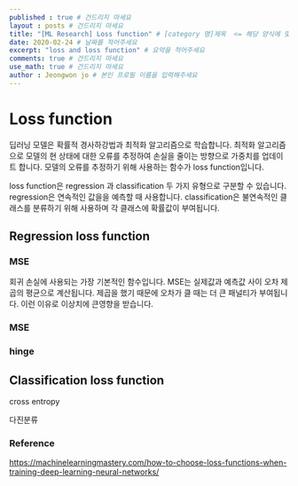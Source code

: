 ```yaml
---
published : true # 건드리지 마세요
layout : posts # 건드리지 마세요
title: "[ML Research] Loss function" # [category 명]제목  <= 해당 양식에 맞춰주세요
date: 2020-02-24 # 날짜를 적어주세요
excerpt: "loss and loss function" # 요약을 적어주세요
comments: true # 건드리지 마세요
use_math: true # 건드리지 마세요
author : Jeongwon jo # 본인 프로필 이름을 입력해주세요
---
```


# Loss function

딥러닝 모델은 확률적 경사하강법과 최적화 알고리즘으로 학습합니다. 최적화 알고리즘으로 모델의 현 상태에 대한 오류를 추정하여 손실을 줄이는 방향으로 가중치를 업데이트 합니다. 모델의 오류를 추정하기 위해 사용하는 함수가 loss function입니다.

loss function은 regression 과 classification 두 가지 유형으로 구분할 수 있습니다. regression은 연속적인 값을을 예측할 때 사용합니다. classification은 불연속적인 클래스를 분류하기 위해 사용하며 각 클래스에 확률값이 부여됩니다.

## Regression loss function

### MSE

회귀 손실에 사용되는 가장 기본적인 함수입니다. MSE는 실제값과 예측값 사이 오차 제곱의 평균으로 계산됩니다. 제곱을 했기 때문에 오차가 클 때는 더 큰 패널티가 부여됩니다. 이런 이유로 이상치에 큰영향을 받습니다.


### MSE



### hinge



## Classification loss function

cross entropy

다진분류


### Reference

https://machinelearningmastery.com/how-to-choose-loss-functions-when-training-deep-learning-neural-networks/
